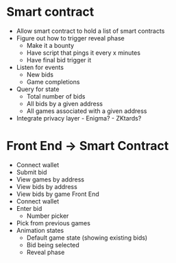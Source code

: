 # Smart contract

- Allow smart contract to hold a list of smart contracts
- Figure out how to trigger reveal phase
  - Make it a bounty
  - Have script that pings it every x minutes
  - Have final bid trigger it
- Listen for events
  - New bids
  - Game completions
- Query for state
  - Total number of bids
  - All bids by a given address
  - All games associated with a given address
- Integrate privacy layer - Enigma? - ZKtards?
  
# Front End -> Smart Contract
- Connect wallet
- Submit bid
- View games by address
- View bids by address
- View bids by game
  Front End
- Connect wallet
- Enter bid
  - Number picker
- Pick from previous games
- Animation states
  - Default game state (showing existing bids)
  - Bid being selected
  - Reveal phase

